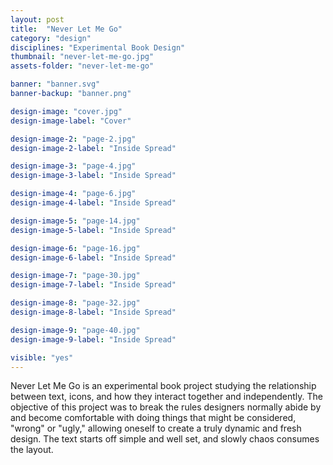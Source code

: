```yaml
---
layout: post
title:  "Never Let Me Go"
category: "design"
disciplines: "Experimental Book Design"
thumbnail: "never-let-me-go.jpg"
assets-folder: "never-let-me-go"

banner: "banner.svg"
banner-backup: "banner.png"

design-image: "cover.jpg"
design-image-label: "Cover"

design-image-2: "page-2.jpg"
design-image-2-label: "Inside Spread"

design-image-3: "page-4.jpg"
design-image-3-label: "Inside Spread"

design-image-4: "page-6.jpg"
design-image-4-label: "Inside Spread"

design-image-5: "page-14.jpg"
design-image-5-label: "Inside Spread"

design-image-6: "page-16.jpg"
design-image-6-label: "Inside Spread"

design-image-7: "page-30.jpg"
design-image-7-label: "Inside Spread"

design-image-8: "page-32.jpg"
design-image-8-label: "Inside Spread"

design-image-9: "page-40.jpg"
design-image-9-label: "Inside Spread"

visible: "yes"
---
```


Never Let Me Go is an experimental book project studying the relationship between text, icons, and how they interact together and independently. The objective of this project was to break the rules designers normally abide by and become comfortable with doing things that might be considered, "wrong" or "ugly," allowing oneself to create a truly dynamic and fresh design. The text starts off simple and well set, and slowly chaos consumes the layout.
